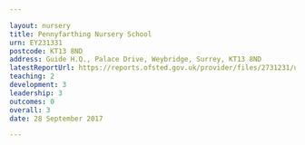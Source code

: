 ```yaml
---

layout: nursery
title: Pennyfarthing Nursery School
urn: EY231331
postcode: KT13 8ND
address: Guide H.Q., Palace Drive, Weybridge, Surrey, KT13 8ND
latestReportUrl: https://reports.ofsted.gov.uk/provider/files/2731231/urn/EY231331.pdf
teaching: 2
development: 3
leadership: 3
outcomes: 0
overall: 3
date: 28 September 2017

---
```

